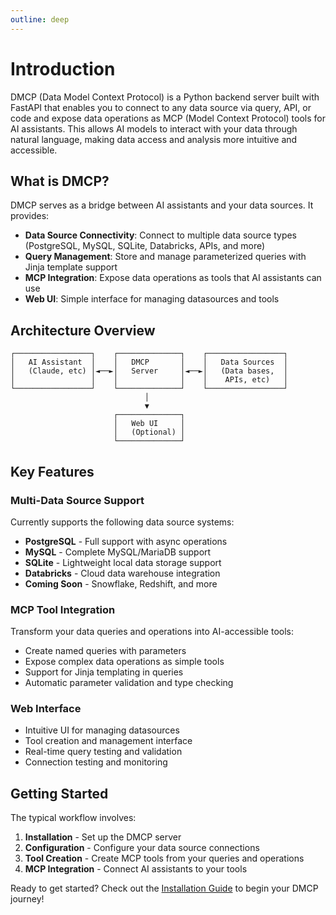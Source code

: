 ```yaml
---
outline: deep
---
```


# Introduction

DMCP (Data Model Context Protocol) is a Python backend server built with FastAPI that enables you to connect to any data source via query, API, or code and expose data operations as MCP (Model Context Protocol) tools for AI assistants. This allows AI models to interact with your data through natural language, making data access and analysis more intuitive and accessible.

## What is DMCP?

DMCP serves as a bridge between AI assistants and your data sources. It provides:

- **Data Source Connectivity**: Connect to multiple data source types (PostgreSQL, MySQL, SQLite, Databricks, APIs, and more)
- **Query Management**: Store and manage parameterized queries with Jinja template support
- **MCP Integration**: Expose data operations as tools that AI assistants can use
- **Web UI**: Simple interface for managing datasources and tools


## Architecture Overview

```
┌─────────────────┐    ┌──────────────┐    ┌─────────────────┐
│   AI Assistant  │    │   DMCP       │    │   Data Sources  │
│   (Claude, etc) │◄──►│   Server     │◄──►│   (Data bases,  │
│                 │    │              │    │    APIs, etc)   │
└─────────────────┘    └──────────────┘    └─────────────────┘
                              │
                              ▼
                       ┌──────────────┐
                       │   Web UI     │
                       │   (Optional) │
                       └──────────────┘
```

## Key Features

### <i class="fas fa-database"></i> Multi-Data Source Support
Currently supports the following data source systems:
- **PostgreSQL** - Full support with async operations
- **MySQL** - Complete MySQL/MariaDB support
- **SQLite** - Lightweight local data storage support
- **Databricks** - Cloud data warehouse integration
- **Coming Soon** - Snowflake, Redshift, and more


### <i class="fas fa-robot"></i> MCP Tool Integration
Transform your data queries and operations into AI-accessible tools:
- Create named queries with parameters
- Expose complex data operations as simple tools
- Support for Jinja templating in queries
- Automatic parameter validation and type checking

### <i class="fas fa-globe"></i> Web Interface
- Intuitive UI for managing datasources
- Tool creation and management interface
- Real-time query testing and validation
- Connection testing and monitoring


## Getting Started

The typical workflow involves:

1. **<i class="fas fa-download"></i> Installation** - Set up the DMCP server
2. **<i class="fas fa-cog"></i> Configuration** - Configure your data source connections
3. **<i class="fas fa-tools"></i> Tool Creation** - Create MCP tools from your queries and operations
4. **<i class="fas fa-plug"></i> MCP Integration** - Connect AI assistants to your tools

Ready to get started? Check out the [Installation Guide](./get-started.md) to begin your DMCP journey!
